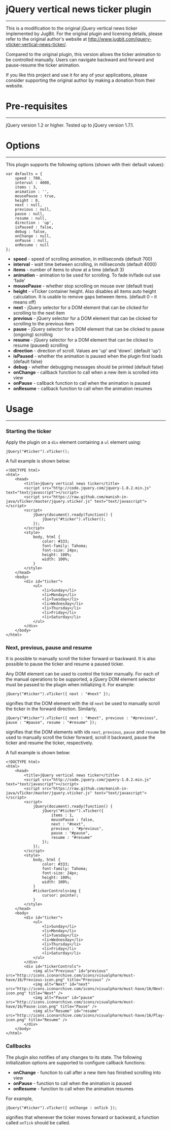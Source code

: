 # jQuery vertical news ticker plugin
------------------------------------

This is a modification to the original jQuery vertical news ticker implemented by JugBit.  For the original plugin and licensing details, please refer to the original author's website at http://www.jugbit.com/jquery-vticker-vertical-news-ticker/.

Compared to the original plugin, this version allows the ticker animation to be controlled manually.  Users can navigate backward and forward and pause-resume the ticker animation.

If you like this project and use it for any of your applications, please consider supporting the original author by making a donation from their website.


# Pre-requisites
----------------

jQuery version 1.2 or higher.  Tested up to jQuery version 1.7.1.


# Options
---------

This plugin supports the following options (shown with their default values):

    var defaults = {
        speed : 700,
        interval : 4000,
        items : 3,
        animation : '',
        mousePause : true,
        height : 0,
        next : null,
        previous : null,
        pause : null,
        resume : null,
        direction : 'up',
        isPaused : false,
        debug : false,
        onChange : null,
        onPause : null,
        onResume : null
    };

 * **speed** - speed of scrolling animation, in milliseconds (default 700)
 * **interval** - wait time between scrolling, in milliseconds (default 4000)
 * **items** - number of items to show at a time (default 3)
 * **animation** - animation to be used for scrolling. To fade in/fade out use 'fade'
 * **mousePause** - whether stop scrolling on mouse over (default true)
 * **height** - vTicker container height. Also disables all items auto height calculation. It is usable to remove gaps between items. (default 0 – it means off)
 * **next** - jQuery selector for a DOM element that can be clicked for scrolling to the next item
 * **previous** - jQuery selector for a DOM element that can be clicked for scrolling to the previous item
 * **pause** - jQuery selector for a DOM element that can be clicked to pause (ongoing) scrolling
 * **resume** - jQuery selector for a DOM element that can be clicked to resume (paused) scrolling
 * **direction** - direction of scroll. Values are 'up' and 'down'. (default 'up')
 * **isPaused** - whether the animation is paused when the plugin first loads (default false)
 * **debug** - whether debugging messages should be printed (default false)
 * **onChange** - callback function to call when a new item is scrolled into view
 * **onPause** - callback function to call when the animation is paused
 * **onResume** - callback function to call when the animation resumes


# Usage
-------

### Starting the ticker

Apply the plugin on a `div` element containing a `ul` element using:

    jQuery("#ticker").vTicker();

A full example is shown below:

    <!DOCTYPE html>
    <html>
        <head>
            <title>jQuery vertical news ticker</title>
            <script src="http://code.jquery.com/jquery-1.8.2.min.js" text="text/javascript"></script>
            <script src="https://raw.github.com/manish-in-java/vTicker/master/jquery.vticker.js" text="text/javascript"></script>
            <script>
                jQuery(document).ready(function() {
                    jQuery("#ticker").vTicker();
                });
            </script>
            <style>
                body, html {
                    color: #333;
                    font-family: Tahoma;
                    font-size: 24px;
                    height: 100%;
                    width: 100%;
                }
            </style>
        </head>
        <body>
            <div id="ticker">
                <ul>
                    <li>Sunday</li>
                    <li>Monday</li>
                    <li>Tuesday</li>
                    <li>Wednesday</li>
                    <li>Thursday</li>
                    <li>Friday</li>
                    <li>Saturday</li>
                </ul>
            </div>
        </body>
    </html>

### Next, previous, pause and resume

It is possible to manually scroll the ticker forward or backward.  It is also possible to pause the ticker and resume a paused ticker.

Any DOM element can be used to control the ticker manually.  For each of the manual operations to be supported, a jQuery DOM element selector must be passed to the plugin when initializing it.  For example:


    jQuery("#ticker").vTicker({ next : "#next" });

signifies that the DOM element with the id `next` be used to manually scroll the ticker in the forward direction.  Similarly,

    jQuery("#ticker").vTicker({ next : "#next", previous : "#previous", pause : "#pause", resume : "#resume" });

signifies that the DOM elements with ids `next`, `previous`, `pause` and `resume` be used to manually scroll the ticker forward, scroll it backward, pause the ticker and resume the ticker, respectively.

A full example is shown below:

    <!DOCTYPE html>
    <html>
        <head>
            <title>jQuery vertical news ticker</title>
            <script src="http://code.jquery.com/jquery-1.8.2.min.js" text="text/javascript"></script>
            <script src="https://raw.github.com/manish-in-java/vTicker/master/jquery.vticker.js" text="text/javascript"></script>
            <script>
                jQuery(document).ready(function() {
                    jQuery("#ticker").vTicker({ 
                        items : 1,
                        mousePause : false,
                        next : "#next",
                        previous : "#previous",
                        pause : "#pause",
                        resume : "#resume"
                    });
                });
            </script>
            <style>
                body, html {
                    color: #333;
                    font-family: Tahoma;
                    font-size: 24px;
                    height: 100%;
                    width: 100%;
                }
                #tickerControls>img {
                    cursor: pointer;
                }
            </style>
        </head>
        <body>
            <div id="ticker">
                <ul>
                    <li>Sunday</li>
                    <li>Monday</li>
                    <li>Tuesday</li>
                    <li>Wednesday</li>
                    <li>Thursday</li>
                    <li>Friday</li>
                    <li>Saturday</li>
                </ul>
            </div>
            <div id="tickerControls">
                <img alt="Previous" id="previous" src="http://icons.iconarchive.com/icons/visualpharm/must-have/16/Previous-icon.png" title="Previous" />
                <img alt="Next" id="next" src="http://icons.iconarchive.com/icons/visualpharm/must-have/16/Next-icon.png" title="Next" />
                <img alt="Pause" id="pause" src="http://icons.iconarchive.com/icons/visualpharm/must-have/16/Pause-icon.png" title="Pause" />
                <img alt="Resume" id="resume" src="http://icons.iconarchive.com/icons/visualpharm/must-have/16/Play-icon.png" title="Resume" />
            </div>
        </body>
    </html>

### Callbacks

The plugin also notifies of any changes to its state.  The following initialization options are supported to configure callback functions:

 * **onChange** - function to call after a new item has finished scrolling into view
 * **onPause** - function to call when the animation is paused
 * **onResume** - function to call when the animation resumes

For example,

    jQuery("#ticker").vTicker({ onChange : onTick });

signifies that whenever the ticker moves forward or backward, a function called `onTick` should be called.